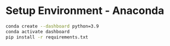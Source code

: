# Setup Environment - Anaconda
```bash
conda create --dashboard python=3.9
conda activate dashboard
pip install -r requirements.txt
